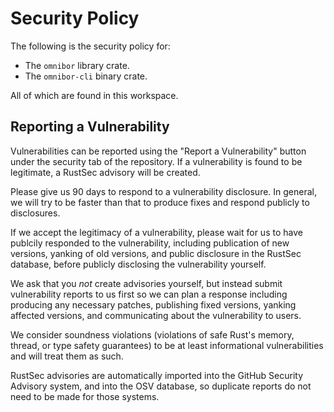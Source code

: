 # Security Policy

The following is the security policy for:

- The `omnibor` library crate.
- The `omnibor-cli` binary crate.

All of which are found in this workspace.

## Reporting a Vulnerability

Vulnerabilities can be reported using the "Report a Vulnerability" button under
the security tab of the repository. If a vulnerability is found to be legitimate,
a RustSec advisory will be created.

Please give us 90 days to respond to a vulnerability disclosure. In general, we
will try to be faster than that to produce fixes and respond publicly to
disclosures.

If we accept the legitimacy of a vulnerability, please wait for us to have
publcily responded to the vulnerability, including publication of new versions,
yanking of old versions, and public disclosure in the RustSec database, before
publicly disclosing the vulnerability yourself.

We ask that you _not_ create advisories yourself, but instead submit
vulnerability reports to us first so we can plan a response including
producing any necessary patches, publishing fixed versions, yanking affected
versions, and communicating about the vulnerability to users.

We consider soundness violations (violations of safe Rust's memory, thread, or
type safety guarantees) to be at least informational vulnerabilities and
will treat them as such.

RustSec advisories are automatically imported into the GitHub Security Advisory
system, and into the OSV database, so duplicate reports do not need to be made
for those systems.
